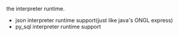 the interpreter runtime.

* json interpreter runtime support(just like java's ONGL express)
* py_sql interpreter runtime support